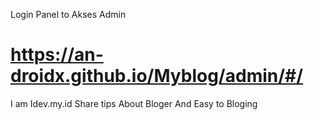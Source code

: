 Login Panel to Akses Admin
# https://an-droidx.github.io/Myblog/admin/#/

I am Idev.my.id Share tips About Bloger And Easy to Bloging
